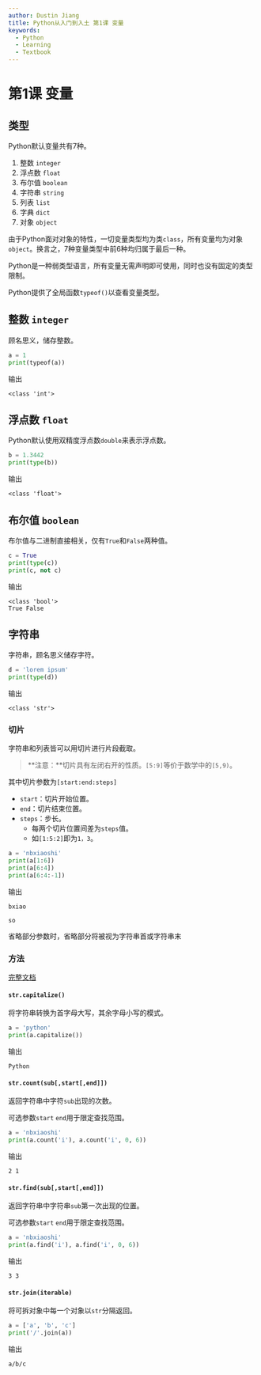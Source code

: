 ```yaml
---
author: Dustin Jiang
title: Python从入门到入土 第1课 变量
keywords:
  - Python
  - Learning
  - Textbook
---
```

# 第1课 变量

## 类型

Python默认变量共有7种。

1. 整数 `integer`
2. 浮点数 `float`
3. 布尔值 `boolean`
4. 字符串 `string`
5. 列表 `list`
6. 字典 `dict`
7. 对象 `object`

由于Python面对对象的特性，一切变量类型均为类`class`，所有变量均为对象`object`。换言之，7种变量类型中前6种均归属于最后一种。

Python是一种弱类型语言，所有变量无需声明即可使用，同时也没有固定的类型限制。

Python提供了全局函数`typeof()`以查看变量类型。

## 整数 `integer`

顾名思义，储存整数。

```python
a = 1
print(typeof(a))
```

输出

```
<class 'int'>
```

## 浮点数 `float`

Python默认使用双精度浮点数`double`来表示浮点数。

```python
b = 1.3442
print(type(b))
```

输出

```
<class 'float'>
```

## 布尔值 `boolean`

布尔值与二进制直接相关，仅有`True`和`False`两种值。

```python
c = True
print(type(c))
print(c, not c)
```

输出

```
<class 'bool'>
True False
```

## 字符串

字符串，顾名思义储存字符。

```python
d = 'lorem ipsum'
print(type(d))
```

输出

```
<class 'str'>
```

### 切片

字符串和列表皆可以用切片进行片段截取。

> **注意：**切片具有左闭右开的性质。`[5:9]`等价于数学中的`[5,9)`。

其中切片参数为`[start:end:steps]`

- `start`：切片开始位置。
- `end`：切片结束位置。
- `steps`：步长。
	- 每两个切片位置间差为`steps`值。
	- 如`[1:5:2]`即为`1，3`。

```python
a = 'nbxiaoshi'
print(a[1:6])
print(a[6:4])
print(a[6:4:-1])
```

输出

```
bxiao

so
```

省略部分参数时，省略部分将被视为字符串首或字符串末

### 方法

[完整文档](https://docs.python.org/3/library/string.html)

#### `str.capitalize()`

将字符串转换为首字母大写，其余字母小写的模式。

```python
a = 'python'
print(a.capitalize())
```

输出

```
Python
```

#### `str.count(sub[,start[,end]])`

返回字符串中字符`sub`出现的次数。

可选参数`start` `end`用于限定查找范围。

```python
a = 'nbxiaoshi'
print(a.count('i'), a.count('i', 0, 6))
```

输出

```
2 1
```

#### `str.find(sub[,start[,end]])`

返回字符串中字符串`sub`第一次出现的位置。

可选参数`start` `end`用于限定查找范围。

```python
a = 'nbxiaoshi'
print(a.find('i'), a.find('i', 0, 6))
```

输出

```
3 3
```

#### `str.join(iterable)`

将可拆对象中每一个对象以`str`分隔返回。

```python
a = ['a', 'b', 'c']
print('/'.join(a))
```

输出

```
a/b/c
```